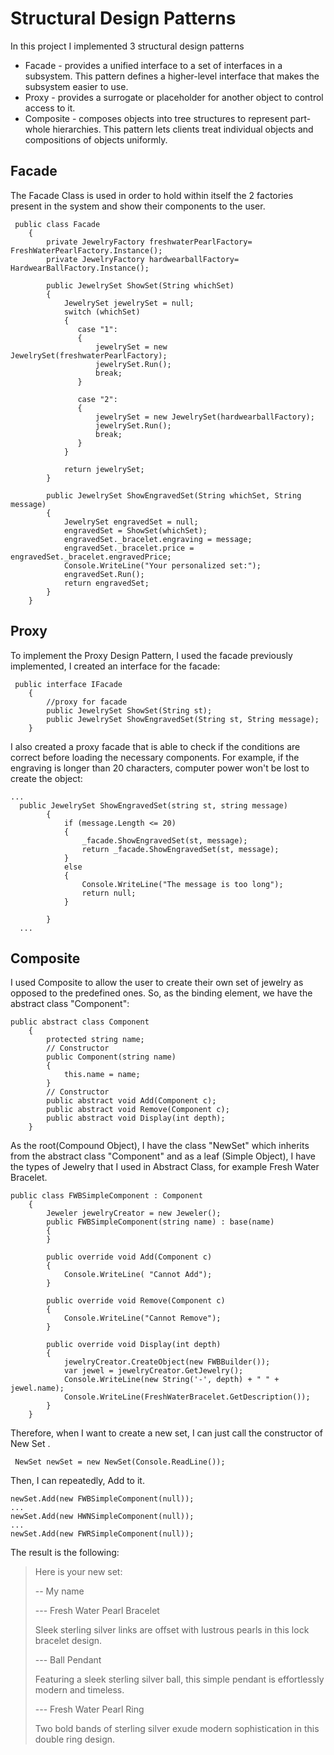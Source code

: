 ﻿# Structural Design Patterns

In this project I implemented 3 structural design patterns

- Facade - provides a unified interface to a set of interfaces in a subsystem. This pattern defines a higher-level interface that makes the subsystem easier to use.
- Proxy - provides a surrogate or placeholder for another object to control access to it.
- Composite - composes objects into tree structures to represent part-whole hierarchies. This pattern lets clients treat individual objects and compositions of objects uniformly.

## Facade

The Facade Class is used in order to hold within itself the 2 factories
present in the system and show their components to the user.
```
 public class Facade
    {
        private JewelryFactory freshwaterPearlFactory= FreshWaterPearlFactory.Instance();
        private JewelryFactory hardwearballFactory= HardwearBallFactory.Instance();

        public JewelrySet ShowSet(String whichSet)
        {
            JewelrySet jewelrySet = null;
            switch (whichSet)
            {
               case "1":
               {  
                   jewelrySet = new JewelrySet(freshwaterPearlFactory);
                   jewelrySet.Run();
                   break;
               }

               case "2":
               {
                   jewelrySet = new JewelrySet(hardwearballFactory);
                   jewelrySet.Run();
                   break;
               }
            }

            return jewelrySet;
        }

        public JewelrySet ShowEngravedSet(String whichSet, String message)
        {
            JewelrySet engravedSet = null;
            engravedSet = ShowSet(whichSet);
            engravedSet._bracelet.engraving = message;
            engravedSet._bracelet.price = engravedSet._bracelet.engravedPrice;
            Console.WriteLine("Your personalized set:");
            engravedSet.Run();
            return engravedSet;
        }
    }
```
## Proxy

To implement the Proxy Design Pattern, I used the facade previously 
implemented, I created an interface for the facade:

```
 public interface IFacade
    {
        //proxy for facade
        public JewelrySet ShowSet(String st);
        public JewelrySet ShowEngravedSet(String st, String message);
    }
```

I also created a proxy facade that is able to check if the conditions
are correct before loading the necessary components. For example, if the engraving
is longer than 20 characters, computer power won't be lost to create the object:

```
...
  public JewelrySet ShowEngravedSet(string st, string message)
        {
            if (message.Length <= 20)
            {
                _facade.ShowEngravedSet(st, message);
                return _facade.ShowEngravedSet(st, message);
            }
            else
            {
                Console.WriteLine("The message is too long");
                return null;
            }
            
        }
  ...
```
## Composite

I used Composite to allow the user to create their own set of jewelry as opposed to the predefined
ones. So, as the binding element, we have the abstract class "Component":

```
public abstract class Component
    {
        protected string name;
        // Constructor
        public Component(string name)
        {
            this.name = name;
        }
        // Constructor
        public abstract void Add(Component c);
        public abstract void Remove(Component c);
        public abstract void Display(int depth);
    }
```


As the root(Compound Object), I have the class "NewSet" which inherits
from the abstract class "Component" and as a leaf (Simple Object), I have the types of Jewelry
that I used in Abstract Class, for example Fresh Water Bracelet.

```
public class FWBSimpleComponent : Component
    {
        Jeweler jewelryCreator = new Jeweler();
        public FWBSimpleComponent(string name) : base(name)
        {
        }

        public override void Add(Component c)
        {
            Console.WriteLine( "Cannot Add");
        }

        public override void Remove(Component c)
        {
            Console.WriteLine("Cannot Remove");
        }

        public override void Display(int depth)
        {
            jewelryCreator.CreateObject(new FWBBuilder());
            var jewel = jewelryCreator.GetJewelry();
            Console.WriteLine(new String('-', depth) + " " + jewel.name);
            Console.WriteLine(FreshWaterBracelet.GetDescription());
        }
    }
```

Therefore, when I want to create a new set, I can just call the constructor of 
New Set .

```"
 NewSet newSet = new NewSet(Console.ReadLine());
```

Then, I can repeatedly, Add to it.

```
newSet.Add(new FWBSimpleComponent(null));
...
newSet.Add(new HWNSimpleComponent(null));
...
newSet.Add(new FWRSimpleComponent(null));
```

The result is the following:

>Here is your new set:
>
> -- My name
> 
>  --- Fresh Water Pearl Bracelet
>
>  Sleek sterling silver links are offset with lustrous pearls in this lock bracelet design.
> 
>  --- Ball Pendant 
>
>  Featuring a sleek sterling silver ball, this simple pendant is effortlessly modern and timeless.
>
> --- Fresh Water Pearl Ring
> 
> Two bold bands of sterling silver exude modern sophistication in this double ring design.
